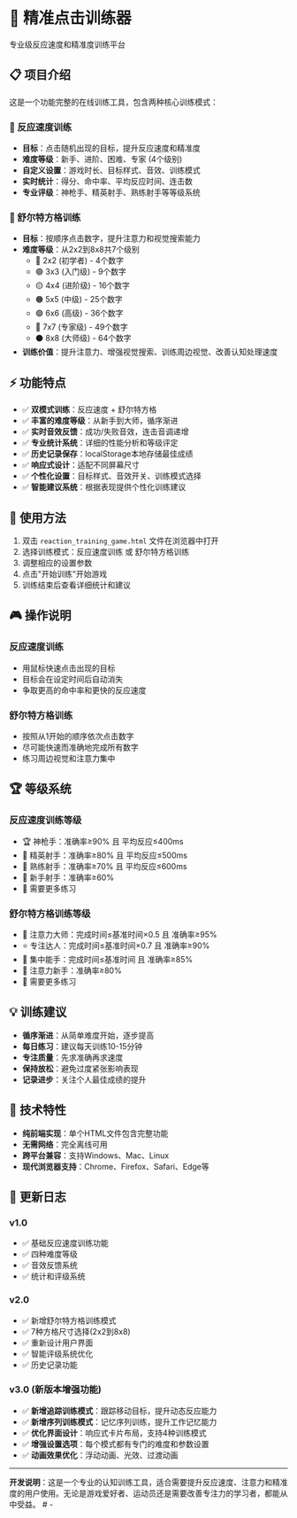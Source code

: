 # 🎯 精准点击训练器

专业级反应速度和精准度训练平台

## 📋 项目介绍

这是一个功能完整的在线训练工具，包含两种核心训练模式：

### 🎯 反应速度训练
- **目标**：点击随机出现的目标，提升反应速度和精准度
- **难度等级**：新手、进阶、困难、专家 (4个级别)
- **自定义设置**：游戏时长、目标样式、音效、训练模式
- **实时统计**：得分、命中率、平均反应时间、连击数
- **专业评级**：神枪手、精英射手、熟练射手等等级系统

### 🧠 舒尔特方格训练
- **目标**：按顺序点击数字，提升注意力和视觉搜索能力
- **难度等级**：从2x2到8x8共7个级别
  - 🌱 2x2 (初学者) - 4个数字
  - 🟢 3x3 (入门级) - 9个数字
  - 🟡 4x4 (进阶级) - 16个数字
  - 🟠 5x5 (中级) - 25个数字
  - 🟣 6x6 (高级) - 36个数字
  - 🔴 7x7 (专家级) - 49个数字
  - ⚫ 8x8 (大师级) - 64个数字
- **训练价值**：提升注意力、增强视觉搜索、训练周边视觉、改善认知处理速度

## ⚡ 功能特点

- ✅ **双模式训练**：反应速度 + 舒尔特方格
- ✅ **丰富的难度等级**：从新手到大师，循序渐进
- ✅ **实时音效反馈**：成功/失败音效，连击音调递增
- ✅ **专业统计系统**：详细的性能分析和等级评定
- ✅ **历史记录保存**：localStorage本地存储最佳成绩
- ✅ **响应式设计**：适配不同屏幕尺寸
- ✅ **个性化设置**：目标样式、音效开关、训练模式选择
- ✅ **智能建议系统**：根据表现提供个性化训练建议

## 🚀 使用方法

1. 双击 `reaction_training_game.html` 文件在浏览器中打开
2. 选择训练模式：反应速度训练 或 舒尔特方格训练
3. 调整相应的设置参数
4. 点击"开始训练"开始游戏
5. 训练结束后查看详细统计和建议

## 🎮 操作说明

### 反应速度训练
- 用鼠标快速点击出现的目标
- 目标会在设定时间后自动消失
- 争取更高的命中率和更快的反应速度

### 舒尔特方格训练
- 按照从1开始的顺序依次点击数字
- 尽可能快速而准确地完成所有数字
- 练习周边视觉和注意力集中

## 🏆 等级系统

### 反应速度训练等级
- 🏆 神枪手：准确率≥90% 且 平均反应≤400ms
- 🥇 精英射手：准确率≥80% 且 平均反应≤500ms
- 🥈 熟练射手：准确率≥70% 且 平均反应≤600ms
- 🥉 新手射手：准确率≥60%
- 💪 需要更多练习

### 舒尔特方格训练等级
- 🧠 注意力大师：完成时间≤基准时间×0.5 且 准确率≥95%
- ⭐ 专注达人：完成时间≤基准时间×0.7 且 准确率≥90%
- 💫 集中能手：完成时间≤基准时间 且 准确率≥85%
- 🌟 注意力新手：准确率≥80%
- 💪 需要更多练习

## 💡 训练建议

- **循序渐进**：从简单难度开始，逐步提高
- **每日练习**：建议每天训练10-15分钟
- **专注质量**：先求准确再求速度
- **保持放松**：避免过度紧张影响表现
- **记录进步**：关注个人最佳成绩的提升

## 🔧 技术特性

- **纯前端实现**：单个HTML文件包含完整功能
- **无需网络**：完全离线可用
- **跨平台兼容**：支持Windows、Mac、Linux
- **现代浏览器支持**：Chrome、Firefox、Safari、Edge等

## 📝 更新日志

### v1.0
- ✅ 基础反应速度训练功能
- ✅ 四种难度等级
- ✅ 音效反馈系统
- ✅ 统计和评级系统

### v2.0
- ✅ 新增舒尔特方格训练模式
- ✅ 7种方格尺寸选择(2x2到8x8)
- ✅ 重新设计用户界面
- ✅ 智能评级系统优化
- ✅ 历史记录功能

### v3.0 (新版本增强功能)
- ✅ **新增追踪训练模式**：跟踪移动目标，提升动态反应能力
- ✅ **新增序列训练模式**：记忆序列训练，提升工作记忆能力
- ✅ **优化界面设计**：响应式卡片布局，支持4种训练模式
- ✅ **增强设置选项**：每个模式都有专门的难度和参数设置
- ✅ **动画效果优化**：浮动动画、光效、过渡动画

---

**开发说明**：这是一个专业的认知训练工具，适合需要提升反应速度、注意力和精准度的用户使用。无论是游戏爱好者、运动员还是需要改善专注力的学习者，都能从中受益。
#   -  
 